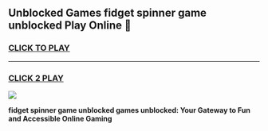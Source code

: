 
## Unblocked Games fidget spinner game unblocked Play Online 👋
<h3>
<a href="https://news.freeplayer.one?title=fidget_spinner_game_unblocked&ref=17F">CLICK TO PLAY</a></h3>
<hr>

<h3>
<a href="https://news.freeplayer.one?title=fidget_spinner_game_unblocked&ref=17F">CLICK 2 PLAY</a>
  
</h3>

<a href="https://news.freeplayer.one?title=fidget_spinner_game_unblocked&ref=17F/"><img src="https://clearcache.store/games.png"></a>


**fidget spinner game unblocked games unblocked: Your Gateway to Fun and Accessible Online Gaming**
